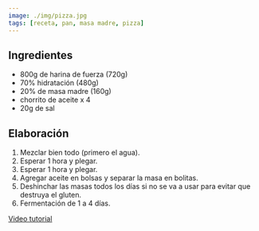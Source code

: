 ```yaml
---
image: ./img/pizza.jpg
tags: [receta, pan, masa madre, pizza]
---
```


## Ingredientes

- 800g de harina de fuerza (720g)
- 70% hidratación (480g)
- 20% de masa madre (160g)
- chorrito de aceite x 4
- 20g de sal

## Elaboración

1. Mezclar bien todo (primero el agua).
2. Esperar 1 hora y plegar.
3. Esperar 1 hora y plegar.
4. Agregar aceite en bolsas y separar la masa en bolitas.
5. Deshinchar las masas todos los días si no se va a usar para evitar que destruya el gluten.
6. Fermentación de 1 a 4 días.

[Video tutorial](https://www.youtube.com/watch?v=h_F1rWLTJmE)
